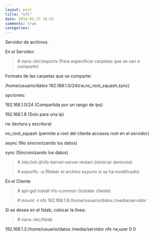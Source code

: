 ```yaml
---
layout: post
title: "nfs"
date: 2014-01-27 18:52
comments: true
categories: 
---
```

Servidor de archivos.

En el Servidor:

>\# nano /etc/exports (Para especificar carpetas que se van a compartir)

Formato de las carpetas que se comparte:

/home/usuario/datos 192.168.1.0/24(rw,no_root_squash,sync)

opciones:

192.168.1.0/24 (Compartida por un rango de ips)

192.168.1.8 (Solo para una ip)

rw (lectura y escritura)

no_root_squash (permite a root del cliente accesos root en el servidor)

async (No sincronizando los datos)

sync (Sincronizando los datos)

>\# /etc/init.d/nfs-kernel-server restart (reiniciar demonio)

>\# exportfs -a (Releer el archivo exports si se ha modificado)

En el Cliente

>\# apt-get install nfs-common (Instalar cliente)

>\# mount -t nfs 192.168.1.8:/home/usuario/datos /media/servidor

Si se desea en el fstab, colocar la linea:

>\# nano /etc/fstab

192.168.1.2:/home/usuario/datos /media/servidor nfs rw,user 0 0

